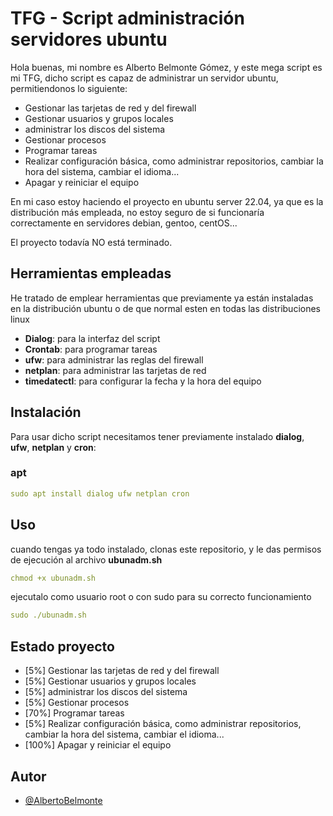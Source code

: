 
# TFG - Script administración servidores ubuntu

Hola buenas, mi nombre es Alberto Belmonte Gómez, y este mega script es mi TFG, dicho script es capaz de administrar un servidor ubuntu, permitiendonos lo siguiente:

- Gestionar las tarjetas de red y del firewall
- Gestionar usuarios y grupos locales
- administrar los discos del sistema
- Gestionar procesos
- Programar tareas
- Realizar configuración básica, como administrar repositorios, cambiar la hora del sistema, cambiar el idioma...
- Apagar y reiniciar el equipo

En mi caso estoy haciendo el proyecto en ubuntu server 22.04, ya que es la distribución más empleada, no estoy seguro de si funcionaría correctamente en servidores debian, gentoo, centOS...

El proyecto todavía NO está terminado.
 
## Herramientas empleadas

He tratado de emplear herramientas que previamente ya están instaladas en la distribución ubuntu o de que normal esten en todas las distribuciones linux 

- **Dialog**: para la interfaz del script
- **Crontab**: para programar tareas
- **ufw**: para administrar las reglas del firewall
- **netplan**: para administrar las tarjetas de red
- **timedatectl**: para configurar la fecha y la hora del equipo

## Instalación

Para usar dicho script necesitamos tener previamente instalado **dialog**, **ufw**, **netplan** y **cron**:

### apt

```yaml
sudo apt install dialog ufw netplan cron
```

## Uso

cuando tengas ya todo instalado, clonas este repositorio, y le das permisos de ejecución al archivo **ubunadm.sh** 

```yaml
chmod +x ubunadm.sh
```

ejecutalo como usuario root o con sudo para su correcto funcionamiento

```yaml
sudo ./ubunadm.sh
```

## Estado proyecto

- [5%] Gestionar las tarjetas de red y del firewall
- [5%] Gestionar usuarios y grupos locales
- [5%] administrar los discos del sistema
- [5%] Gestionar procesos
- [70%] Programar tareas
- [5%] Realizar configuración básica, como administrar repositorios, cambiar la hora del sistema, cambiar el idioma...
- [100%] Apagar y reiniciar el equipo

## Autor

- [@AlbertoBelmonte](https://github.com/AlbertoBelmonte)
